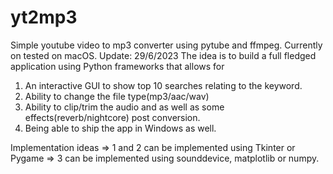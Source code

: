 # yt2mp3
Simple youtube video to mp3 converter using pytube and ffmpeg. Currently on tested on macOS.
Update: 29/6/2023
The idea is to build a full fledged application using Python frameworks that allows for
1) An interactive GUI to show top 10 searches relating to the keyword.
2) Ability to change the file type(mp3/aac/wav)
3) Ability to clip/trim the audio and as well as some effects(reverb/nightcore) post conversion.
4) Being able to ship the app in Windows as well.

Implementation ideas
=> 1 and 2 can be implemented using Tkinter or Pygame
=> 3 can be implemented using sounddevice, matplotlib or numpy.

